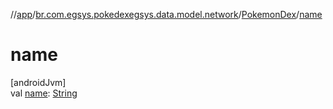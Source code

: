 //[app](../../../index.md)/[br.com.egsys.pokedexegsys.data.model.network](../index.md)/[PokemonDex](index.md)/[name](name.md)

# name

[androidJvm]\
val [name](name.md): [String](https://kotlinlang.org/api/latest/jvm/stdlib/kotlin/-string/index.html)
